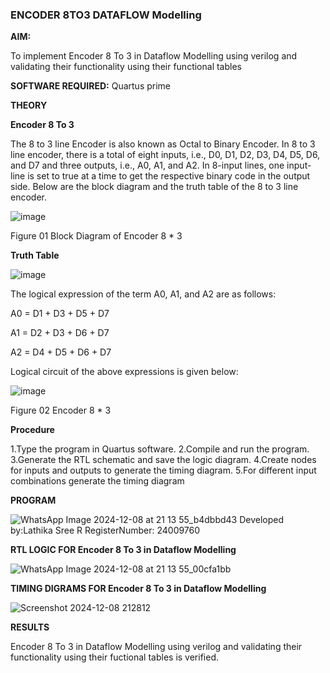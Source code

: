 ### ENCODER 8TO3 DATAFLOW Modelling

**AIM:**

To implement  Encoder 8 To 3 in Dataflow Modelling using verilog and validating their functionality using their functional tables

**SOFTWARE REQUIRED:** Quartus prime

**THEORY**

**Encoder 8 To 3**

The 8 to 3 line Encoder is also known as Octal to Binary Encoder. In 8 to 3 line encoder, there is a total of eight inputs, i.e., D0, D1, D2, D3, D4, D5, D6, and D7 and three outputs, i.e., A0, A1, and A2. In 8-input lines, one input-line is set to true at a time to get the respective binary code in the output side. Below are the block diagram and the truth table of the 8 to 3 line encoder.

![image](https://github.com/naavaneetha/ENCODER8TO3DATAFLOW/assets/154305477/0bc242c1-eb9e-4c47-afe5-30428470efc3)

Figure 01  Block Diagram of Encoder 8 * 3

**Truth Table**

![image](https://github.com/naavaneetha/ENCODER8TO3DATAFLOW/assets/154305477/35496b14-ae6e-4cd1-9abd-d6736b576575)

The logical expression of the term A0, A1, and A2 are as follows:

A0 = D1 + D3 + D5 + D7

A1 = D2 + D3 + D6 + D7

A2 = D4 + D5 + D6 + D7

Logical circuit of the above expressions is given below:

![image](https://github.com/naavaneetha/ENCODER8TO3DATAFLOW/assets/154305477/95acaee6-c873-4c75-89eb-ef09fb158053)

Figure 02  Encoder 8 * 3

**Procedure**

1.Type the program in Quartus software. 
2.Compile and run the program. 
3.Generate the RTL schematic and save the logic diagram. 
4.Create nodes for inputs and outputs to generate the timing diagram.
5.For different input combinations generate the timing
 diagram

**PROGRAM**

![WhatsApp Image 2024-12-08 at 21 13 55_b4dbbd43](https://github.com/user-attachments/assets/a22b9e20-6846-46b2-943e-786670e1a2d7)
Developed by:Lathika Sree R RegisterNumber: 24009760

**RTL LOGIC FOR Encoder 8 To 3 in Dataflow Modelling**

![WhatsApp Image 2024-12-08 at 21 13 55_00cfa1bb](https://github.com/user-attachments/assets/353150fb-1431-4bf1-9ce8-cba7e3afda0b)


**TIMING DIGRAMS FOR Encoder 8 To 3 in Dataflow Modelling**

![Screenshot 2024-12-08 212812](https://github.com/user-attachments/assets/fb27cf37-6b75-4942-954a-ff991acf0090)


**RESULTS**

Encoder 8 To 3 in Dataflow Modelling using verilog and validating their functionality using their fuctional tables is verified.
